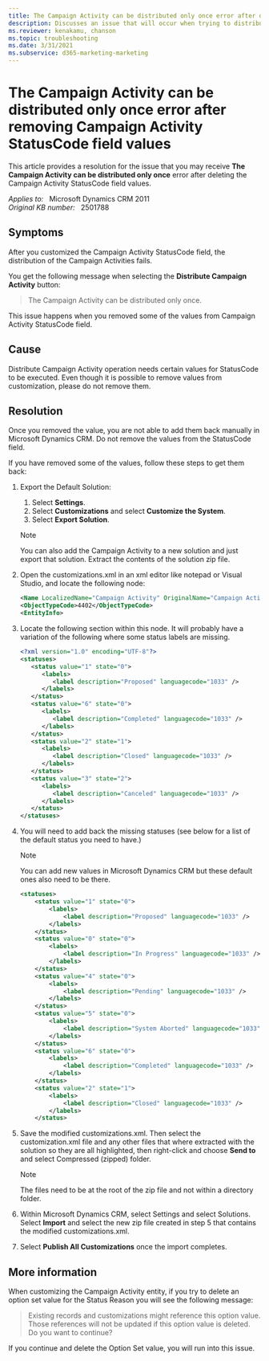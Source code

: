 ```yaml
---
title: The Campaign Activity can be distributed only once error after deleting Campaign Activity StatusCode field values
description: Discusses an issue that will occur when trying to distribute a campaign activity, if the StatusCode field has values that are deleted. Provides a resolution.
ms.reviewer: kenakamu, chanson
ms.topic: troubleshooting
ms.date: 3/31/2021
ms.subservice: d365-marketing-marketing
---
```

# The Campaign Activity can be distributed only once error after removing Campaign Activity StatusCode field values

This article provides a resolution for the issue that you may receive **The Campaign Activity can be distributed only once** error after deleting the Campaign Activity StatusCode field values.

_Applies to:_ &nbsp; Microsoft Dynamics CRM 2011  
_Original KB number:_ &nbsp; 2501788

## Symptoms

After you customized the Campaign Activity StatusCode field, the distribution of the Campaign Activities fails.

You get the following message when selecting the **Distribute Campaign Activity** button:

> The Campaign Activity can be distributed only once.

This issue happens when you removed some of the values from Campaign Activity StatusCode field.

## Cause

Distribute Campaign Activity operation needs certain values for StatusCode to be executed. Even though it is possible to remove values from customization, please do not remove them.

## Resolution

Once you removed the value, you are not able to add them back manually in Microsoft Dynamics CRM. Do not remove the values from the StatusCode field.

If you have removed some of the values, follow these steps to get them back:

1. Export the Default Solution:

    1. Select **Settings**.
    2. Select **Customizations** and select **Customize the System**.
    3. Select **Export Solution**.

    > [!NOTE]
    > You can also add the Campaign Activity to a new solution and just export that solution. Extract the contents of the solution zip file.

2. Open the customizations.xml in an xml editor like notepad or Visual Studio, and locate the following node:

    ```xml
    <Name LocalizedName="Campaign Activity" OriginalName="Campaign Activity">CampaignActivity</Name>
    <ObjectTypeCode>4402</ObjectTypeCode>
    <EntityInfo>
    ```

3. Locate the following section within this node. It will probably have a variation of the following where some status labels are missing.

    ```xml
    <?xml version="1.0" encoding="UTF-8"?>
    <statuses>
       <status value="1" state="0">
          <labels>
             <label description="Proposed" languagecode="1033" />
          </labels>
       </status>
       <status value="6" state="0">
          <labels>
             <label description="Completed" languagecode="1033" />
          </labels>
       </status>
       <status value="2" state="1">
          <labels>
             <label description="Closed" languagecode="1033" />
          </labels>
       </status>
       <status value="3" state="2">
          <labels>
             <label description="Canceled" languagecode="1033" />
          </labels>
       </status>
    </statuses>
    ```

4. You will need to add back the missing statuses (see below for a list of the default status you need to have.)

    > [!NOTE]
    > You can add new values in Microsoft Dynamics CRM but these default ones also need to be there.

    ```xml
    <statuses>
        <status value="1" state="0">
            <labels>
                <label description="Proposed" languagecode="1033" />
            </labels>
        </status>
        <status value="0" state="0">
            <labels>
                <label description="In Progress" languagecode="1033" />
            </labels>
        </status>
        <status value="4" state="0">
            <labels>
                <label description="Pending" languagecode="1033" />
            </labels>
        </status>
        <status value="5" state="0">
            <labels>
                <label description="System Aborted" languagecode="1033" />
            </labels>
        </status>
        <status value="6" state="0">
            <labels>
                <label description="Completed" languagecode="1033" />
            </labels>
        </status>
        <status value="2" state="1">
            <labels>
                <label description="Closed" languagecode="1033" />
            </labels>
        </status>
    ```

5. Save the modified customizations.xml. Then select the customization.xml file and any other files that where extracted with the solution so they are all highlighted, then right-click and choose **Send to** and select Compressed (zipped) folder.

    > [!NOTE]
    > The files need to be at the root of the zip file and not within a directory folder.

6. Within Microsoft Dynamics CRM, select Settings and select Solutions. Select **Import** and select the new zip file created in step 5 that contains the modified customizations.xml.

7. Select **Publish All Customizations** once the import completes.

## More information

When customizing the Campaign Activity entity, if you try to delete an option set value for the Status Reason you will see the following message:

> Existing records and customizations might reference this option value. Those references will not be updated if this option value is deleted. Do you want to continue?

If you continue and delete the Option Set value, you will run into this issue.
